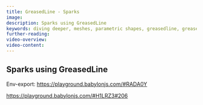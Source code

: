 ```yaml
---
title: GreasedLine - Sparks
image:
description: Sparks using GreasedLine
keywords: diving deeper, meshes, parametric shapes, greasedline, greased line
further-reading:
video-overview:
video-content:
---
```


## Sparks using GreasedLine

Env-export:
https://playground.babylonjs.com/#RADA0Y

https://playground.babylonjs.com/#H1LRZ3#206